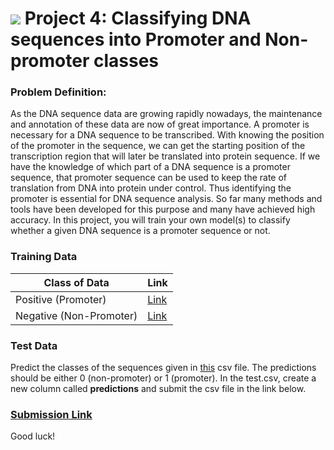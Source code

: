 # ![](https://ga-dash.s3.amazonaws.com/production/assets/logo-9f88ae6c9c3871690e33280fcf557f33.png) Project 4: Classifying DNA sequences into Promoter and Non-promoter classes


### Problem Definition:
As the DNA sequence data are growing rapidly nowadays, the maintenance and annotation of these data are now of great importance. A promoter is necessary for a DNA sequence to be transcribed. With knowing the position of the promoter in the sequence, we can get the starting position of the transcription region that will later be translated into protein sequence. If we have the knowledge of which part of a DNA sequence is a promoter sequence, that promoter sequence can be used to keep the rate of translation from DNA into protein under control. Thus identifying the promoter is essential for DNA sequence analysis. So far many methods and tools have been developed for this purpose and many have achieved high accuracy. In this project, you will train your own model(s) to classify whether a given DNA sequence is a promoter sequence or not.

### Training Data

| Class of Data | Link |
| --- | --- |
| Positive (Promoter) | [Link](./data/PromoterSequence.txt)
| Negative (Non-Promoter) | [Link](./data/NonPromoterSequence.txt)

### Test Data
Predict the classes of the sequences given in [this](./data/test.csv) csv file. The predictions should be either 0 (non-promoter) or 1 (promoter). In the test.csv, create a new column called **predictions** and submit the csv file in the link below.

### [Submission Link](https://forms.gle/1Z1ipMSUyJhCW7NM7)

Good luck!
